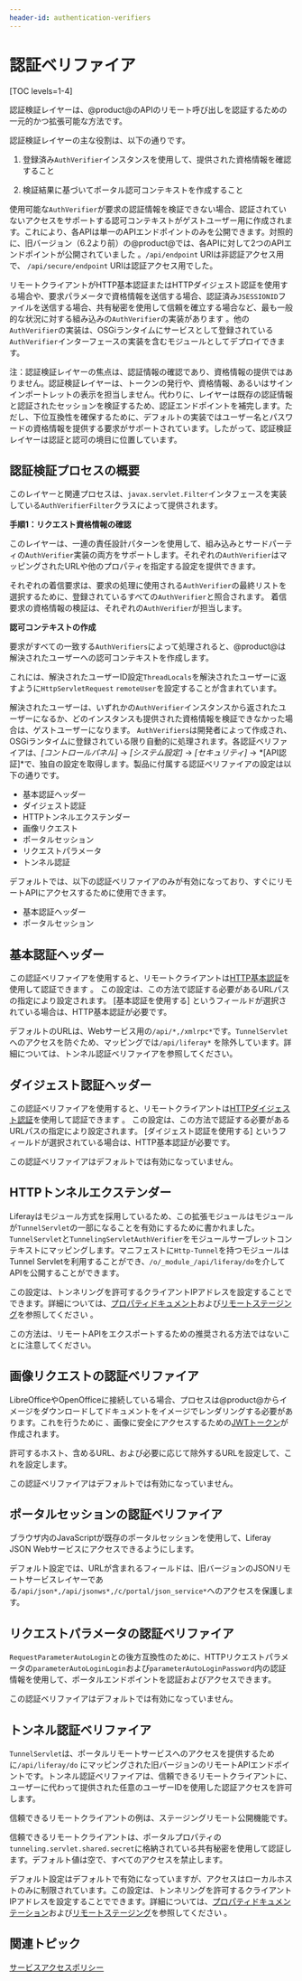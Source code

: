 ```yaml
---
header-id: authentication-verifiers
---
```


# 認証ベリファイア

[TOC levels=1-4]

認証検証レイヤーは、@product@のAPIのリモート呼び出しを認証するための一元的かつ拡張可能な方法です。

認証検証レイヤーの主な役割は、以下の通りです。

1. 登録済み`AuthVerifier`インスタンスを使用して、提供された資格情報を確認すること

2. 検証結果に基づいてポータル認可コンテキストを作成すること

使用可能な`AuthVerifier`が要求の認証情報を検証できない場合、認証されていないアクセスをサポートする認可コンテキストがゲストユーザー用に作成されます。これにより、各APIは単一のAPIエンドポイントのみを公開できます。対照的に、旧バージョン（6.2より前）の@product@では、各APIに対して2つのAPIエンドポイントが公開されていました 。`/api/endpoint` URIは非認証アクセス用で、 `/api/secure/endpoint` URIは認証アクセス用でした。

リモートクライアントがHTTP基本認証またはHTTPダイジェスト認証を使用する場合や、要求パラメータで資格情報を送信する場合、認証済み`JSESSIONID`ファイルを送信する場合、共有秘密を使用して信頼を確立する場合など、最も一般的な状況に対する組み込みの`AuthVerifier`の実装があります 。他の`AuthVerifier`の実装は、OSGiランタイムにサービスとして登録されている`AuthVerifier`インターフェースの実装を含むモジュールとしてデプロイできます。

注：認証検証レイヤーの焦点は、認証情報の確認であり、資格情報の提供ではありません。認証検証レイヤーは、トークンの発行や、資格情報、あるいはサインインポートレットの表示を担当しません。代わりに、レイヤーは既存の認証情報と認証されたセッションを検証するため、認証エンドポイントを補完します。ただし、下位互換性を確保するために、デフォルトの実装ではユーザー名とパスワードの資格情報を提供する要求がサポートされています。したがって、認証検証レイヤーは認証と認可の境目に位置しています。

## 認証検証プロセスの概要

このレイヤーと関連プロセスは、`javax.servlet.Filter`インタフェースを実装している`AuthVerifierFilter`クラスによって提供されます。

**手順1：リクエスト資格情報の確認**

このレイヤーは、一連の責任設計パターンを使用して、組み込みとサードパーティの`AuthVerifier`実装の両方をサポートします。それぞれの`AuthVerifier`はマッピングされたURLや他のプロパティを指定する設定を提供できます。

それぞれの着信要求は、要求の処理に使用される`AuthVerifier`の最終リストを選択するために、登録されているすべての`AuthVerifier`と照合されます。
着信要求の資格情報の検証は、それぞれの`AuthVerifier`が担当します。

**認可コンテキストの作成**

要求がすべての一致する`AuthVerifiers`によって処理されると、@product@は解決されたユーザーへの認可コンテキストを作成します。

これには、解決されたユーザーID設定`ThreadLocals`を解決されたユーザーに返すように`HttpServletRequest` `remoteUser`を設定することが含まれています。

解決されたユーザーは、いずれかの`AuthVerifier`インスタンスから返されたユーザーになるか、どのインスタンスも提供された資格情報を検証できなかった場合は、ゲストユーザーになります。
`AuthVerifiers`は開発者によって作成され、OSGiランタイムに登録されている限り自動的に処理されます。各認証ベリファイアは、*[コントロールパネル]* → *[システム設定]* → *[セキュリティ]* → *[API認証]*で、独自の設定を取得します。製品に付属する認証ベリファイアの設定は以下の通りです。

- 基本認証ヘッダー
- ダイジェスト認証
- HTTPトンネルエクステンダー
- 画像リクエスト
- ポータルセッション
- リクエストパラメータ
- トンネル認証

デフォルトでは、以下の認証ベリファイアのみが有効になっており、すぐにリモートAPIにアクセスするために使用できます。

- 基本認証ヘッダー
- ポータルセッション

## 基本認証ヘッダー

この認証ベリファイアを使用すると、リモートクライアントは[HTTP基本認証](https://en.wikipedia.org/wiki/Basic_access_authentication)を使用して認証できます 。
この設定は、この方法で認証する必要があるURLパスの指定により設定されます。
[基本認証を使用する] というフィールドが選択されている場合は、HTTP基本認証が必要です。

デフォルトのURLは、Webサービス用の`/api/*,/xmlrpc*`です。`TunnelServlet`へのアクセスを防ぐため、マッピングでは`/api/liferay*` を除外しています。詳細については、トンネル認証ベリファイアを参照してください。

## ダイジェスト認証ヘッダー

この認証ベリファイアを使用すると、リモートクライアントは[HTTPダイジェスト認証](https://en.wikipedia.org/wiki/Digest_access_authentication)を使用して認証できます 。
この設定は、この方法で認証する必要があるURLパスの指定により設定されます。
[ダイジェスト認証を使用する] というフィールドが選択されている場合は、HTTP基本認証が必要です。

この認証ベリファイアはデフォルトでは有効になっていません。

## HTTPトンネルエクステンダー

Liferayはモジュール方式を採用しているため、この拡張モジュールはモジュールが`TunnelServlet`の一部になることを有効にするために書かれました。`TunnelServlet`と`TunnelingServletAuthVerifier`をモジュールサーブレットコンテキストにマッピングします。マニフェストに`Http-Tunnel`を持つモジュールはTunnel Servletを利用することができ、`/o/_module_/api/liferay/do`を介してAPIを公開することができます。

この設定は、トンネリングを許可するクライアントIPアドレスを設定することでできます。詳細については、[プロパティドキュメント](https://docs.liferay.com/portal/7.1-latest/propertiesdoc/portal.properties.html#HTTP%20Tunneling)および[リモートステージング](/discover/portal/-/knowledge_base/7-1/enabling-remote-live-staging)を参照してください 。

この方法は、リモートAPIをエクスポートするための推奨される方法ではないことに注意してください。

## 画像リクエストの認証ベリファイア

LibreOfficeやOpenOfficeに接続している場合、プロセスは@product@からイメージをダウンロードしてドキュメントをイメージでレンダリングする必要があります。これを行うために 、画像に安全にアクセスするための[JWTトークン](https://jwt.io)が作成されます。

許可するホスト、含めるURL、および必要に応じて除外するURLを設定して、これを設定します。

この認証ベリファイアはデフォルトでは有効になっていません。

## ポータルセッションの認証ベリファイア 

ブラウザ内のJavaScriptが既存のポータルセッションを使用して、Liferay JSON Webサービスにアクセスできるようにします。

デフォルト設定では、URLが含まれるフィールドは、旧バージョンのJSONリモートサービスレイヤーである`/api/json*,/api/jsonws*,/c/portal/json_service*`へのアクセスを保護します。

## リクエストパラメータの認証ベリファイア

`RequestParameterAutoLogin`との後方互換性のために、HTTPリクエストパラメータの`parameterAutoLoginLogin`および`parameterAutoLoginPassword`内の認証情報を使用して、ポータルエンドポイントを認証およびアクセスできます。

この認証ベリファイアはデフォルトでは有効になっていません。

## トンネル認証ベリファイア

`TunnelServlet`は、ポータルリモートサービスへのアクセスを提供するために`/api/liferay/do` にマッピングされた旧バージョンのリモートAPIエンドポイントです。トンネル認証ベリファイアは、信頼できるリモートクライアントに、ユーザーに代わって提供された任意のユーザーIDを使用した認証アクセスを許可します。

信頼できるリモートクライアントの例は、ステージングリモート公開機能です。

信頼できるリモートクライアントは、ポータルプロパティの`tunneling.servlet.shared.secret`に格納されている共有秘密を使用して認証します。デフォルト値は空で、すべてのアクセスを禁止します。

デフォルト設定はデフォルトで有効になっていますが、アクセスはローカルホストのみに制限されています。この設定は、トンネリングを許可するクライアントIPアドレスを設定することでできます。詳細については、[プロパティドキュメンテーション](https://docs.liferay.com/portal/7.1-latest/propertiesdoc/portal.properties.html#HTTP%20Tunneling)および[リモートステージング](/discover/portal/-/knowledge_base/7-1/enabling-remote-live-staging)を参照してください 。

## 関連トピック

[サービスアクセスポリシー](/discover/deployment/-/knowledge_base/7-1/)
